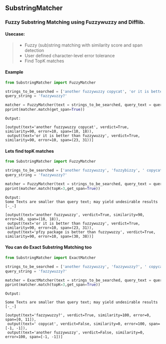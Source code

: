 ## SubstringMatcher
### Fuzzy Substring Matching using Fuzzywuzzy and Difflib. 


#### Usecase:
> - Fuzzy (sub)string matching with similarity score and span detection
> - User defined character-level error tolerance
> - Find TopK matches


#### Example
```python 
from SubstringMatcher import FuzzyMatcher

strings_to_be_searched = ['another fuzzywuzzy copycat', 'or it is better than fuzzywuzzy']
query_string = 'fazzywuzzy?'

matcher = FuzzyMatcher(text = strings_to_be_searched, query_text = query_string)
pprint(matcher.match(get_span=True))
```
```
Output: 

[output(text='another fuzzywuzzy copycat', verdict=True, similarity=90, error=10, span=(10, 18)),
 output(text='or it is better than fuzzywuzzy', verdict=True, similarity=90, error=10, span=(23, 31))]
```
#### Lets find topK matches

```python
from SubstringMatcher import FuzzyMatcher

strings_to_be_searched = ['another fuzzywuzzy', 'fuzzybizzy', ' copycat', 'or it is better than fuzzywuzzy', 'pfzy package is better than fuzzywuzzy']
query_string = 'fazzywuzzy?'

matcher = FuzzyMatcher(text = strings_to_be_searched, query_text = query_string)
pprint(matcher.match(topK=3,get_span=True))
```
```
Output: 
Some Texts are smaller than query text; may yield undesirable results [-_-]

[output(text='another fuzzywuzzy', verdict=True, similarity=90, error=10, span=(10, 18)),
 output(text='or it is better than fuzzywuzzy', verdict=True, similarity=90, error=10, span=(23, 31)),
 output(text='pfzy package is better than fuzzywuzzy', verdict=True, similarity=90, error=10, span=(30, 38))]

```

#### You can do Exact Substring Matching too

```python
from SubstringMatcher import ExactMatcher

strings_to_be_searched = ['another fuzzywuzzy', 'fazzywuzzy?', ' copycat', 'or it is better than fuzzywuzzy', 'pfzy package is better than fuzzywuzzy']
query_string = 'fazzywuzzy?'

matcher = ExactMatcher(text = strings_to_be_searched, query_text = query_string)
pprint(matcher.match(topK=3,get_span=True))

```
```
Output: 

Some Texts are smaller than query text; may yield undesirable results [-_-]

[output(text='fazzywuzzy?', verdict=True, similarity=100, error=0, span=[0, 11]),
 output(text=' copycat', verdict=False, similarity=0, error=100, span=[-1, -1]),
 output(text='another fuzzywuzzy', verdict=False, similarity=0, error=100, span=[-1, -1])]

```
